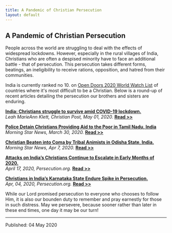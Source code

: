 ```yaml
---
title: A Pandemic of Christian Persecution
layout: default
---
```






## A Pandemic of Christian Persecution

People across the world are struggling to deal with the effects of widespread lockdowns. However, especially in the rural villages of India, Christians who are often a despised minority have to face an additional battle - that of persecution. This persecution takes different forms, beatings, an ineligibility to receive rations, opposition, and hatred from their communities.  

India is currently ranked no 10. on [Open Doors 2020 World Watch List][Watchlist] of countries where it's most difficult to be a Christian. Below is a round-up of recent articles detailing the persecution our brothers and sisters are enduring. 

**[India: Christians struggle to survive amid COVID-19 lockdown.][1]**<br>
*Leah MarieAnn Klett, Christian Post, May 01, 2020.* 
**[Read >>][1]**

**[Police Detain Christians Providing Aid to the Poor in Tamil Nadu, India][2]**<br>
*Morning Star News, March 30, 2020.* 
**[Read >>][2]**

**[Christian Beaten into Coma by Tribal Animists in Odisha State, India.][3]** <br>
*Morning Star News, Apr 7, 2020.* **[Read >>][3]**

**[Attacks on India’s Christians Continue to Escalate in Early Months of 2020.][4]** <br>
*April 17, 2020, Persecution.org.*
**[Read >>][4]**

**[Christians in India’s Karnataka State Endure Spike in Persecution.][5]**<br>
*Apr, 04, 2020, Persecution.org.* 
**[Read >>][5]**

While our Lord promised persecution to everyone who chooses to follow Him, it is also our bounden duty to remember and pray earnestly for those in such distress. May we persevere, because sooner rather than later in these end times, one day it may be our turn!


[Watchlist]: https://www.opendoorsusa.org/christian-persecution/world-watch-list/
[1]: https://www.christianpost.com/news/india-christians-face-growing-persecution-amid-covid-19-lockdown.html
[2]: https://morningstarnews.org/2020/03/police-detain-christians-providing-aid-to-the-poor-in-tamil-nadu-india/
[3]: https://morningstarnews.org/2020/04/christian-beaten-into-coma-by-tribal-animists-in-odisha-state-india/
[4]: https://www.persecution.org/2020/04/17/attacks-indias-christians-continue-escalate-early-months-2020/
[5]: https://www.persecution.org/2020/04/04/christians-indias-karnataka-state-endure-spike-persecution/

---------------------

Published: 04 May 2020





